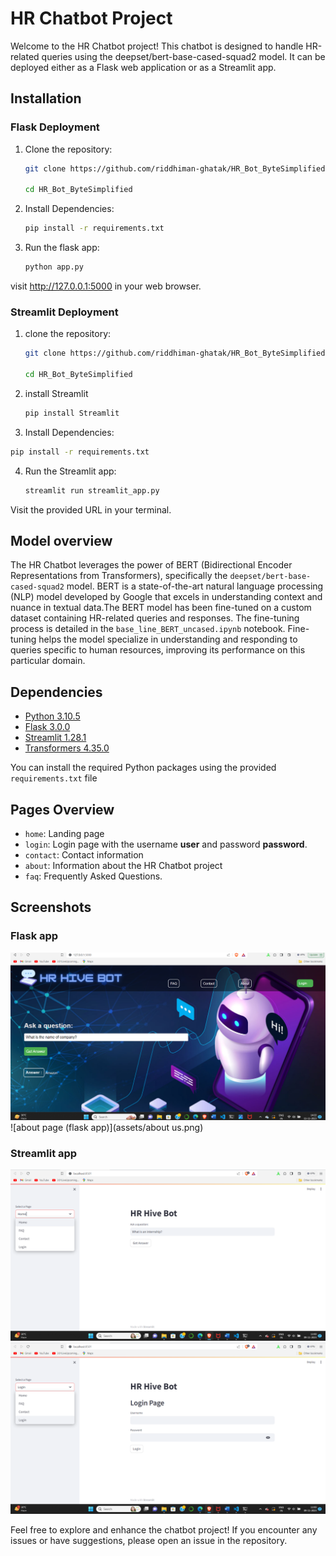 # HR Chatbot Project

Welcome to the HR Chatbot project! This chatbot is designed to handle HR-related queries using the deepset/bert-base-cased-squad2 model. It can be deployed either as a Flask web application or as a Streamlit app.

## Installation

### Flask Deployment

1. Clone the repository:

   ```bash
   git clone https://github.com/riddhiman-ghatak/HR_Bot_ByteSimplified.git
   
   cd HR_Bot_ByteSimplified
   ```
2. Install Dependencies:
   ```bash
   pip install -r requirements.txt
   ```
3. Run the flask app: 
   ```bash
   python app.py
   ```
visit http://127.0.0.1:5000 in your web browser.

### Streamlit Deployment

1. clone the repository:
    
    ```bash
   git clone https://github.com/riddhiman-ghatak/HR_Bot_ByteSimplified.git
   
   cd HR_Bot_ByteSimplified

2. install Streamlit

   ```bash
   pip install Streamlit
   ```
3.  Install Dependencies:
   ```bash
   pip install -r requirements.txt
   ```   
4. Run the Streamlit app:
   ```bash
   streamlit run streamlit_app.py
   ```   
Visit the provided URL in your terminal.

## Model overview

The HR Chatbot leverages the power of BERT (Bidirectional Encoder Representations from Transformers), specifically the `deepset/bert-base-cased-squad2` model. BERT is a state-of-the-art natural language processing (NLP) model developed by Google that excels in understanding context and nuance in textual data.The BERT model has been fine-tuned on a custom dataset containing HR-related queries and responses. The fine-tuning process is detailed in the `base_line_BERT_uncased.ipynb` notebook. Fine-tuning helps the model specialize in understanding and responding to queries specific to human resources, improving its performance on this particular domain.


## Dependencies

- [Python 3.10.5](https://www.python.org/downloads/)
- [Flask 3.0.0](https://flask.palletsprojects.com/en/2.0.x/)
- [Streamlit 1.28.1](https://streamlit.io/)
- [Transformers 4.35.0](https://huggingface.co/transformers/)

You can install the required Python packages using the provided `requirements.txt` file

## Pages Overview

- `home`: Landing page
- `login`: Login page with the username **user** and password **password**.
- `contact`: Contact information
- `about`: Information about the HR Chatbot project
- `faq`: Frequently Asked Questions.

## Screenshots

### Flask app

![home page (flask app)](assets/home.png)
![about page (flask app)](assets/about us.png)

### Streamlit app
![home page (streamlit app)](assets/home_lit.png)
![login page (streamlit app)](assets/login_lit.png)









Feel free to explore and enhance the chatbot project! If you encounter any issues or have suggestions, please open an issue in the repository.

